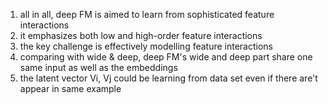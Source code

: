 1. all in all, deep FM is aimed to learn from sophisticated feature interactions
2. it emphasizes both low and high-order feature interactions
3. the key challenge is effectively modelling feature interactions
4. comparing with wide & deep, deep FM's wide and deep part share one same input as well as the embeddings
5. the latent vector Vi, Vj could be learning from data set even if there are't appear in same example
